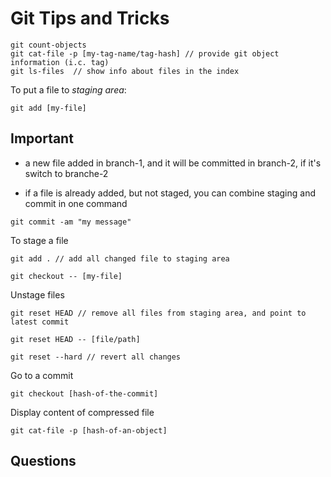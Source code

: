 # Git Tips and Tricks

```
git count-objects
git cat-file -p [my-tag-name/tag-hash] // provide git object information (i.c. tag)
git ls-files  // show info about files in the index 
```
To put a file to *staging area*:
```
git add [my-file]

```
## Important
- a new file added in branch-1, and it will be committed in branch-2, if it's switch to branche-2

- if a file is already added, but not staged, you can combine staging and commit in one command
```
git commit -am "my message"
```

To stage a file
```
git add . // add all changed file to staging area

git checkout -- [my-file]

```

Unstage files

```
git reset HEAD // remove all files from staging area, and point to latest commit

git reset HEAD -- [file/path]

git reset --hard // revert all changes

```

Go to a commit
```
git checkout [hash-of-the-commit]
```

Display content of compressed file

```
git cat-file -p [hash-of-an-object]
```

## Questions

